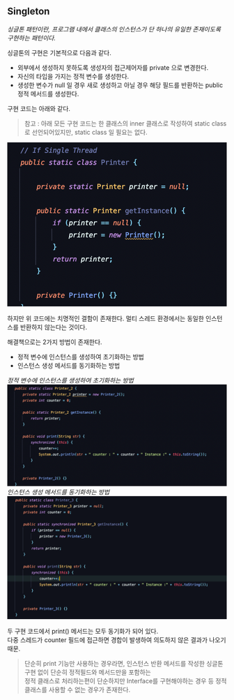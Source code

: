 Singleton
--

*싱글톤 패턴이란, 프로그램 내에서 클래스의 인스턴스가 단 하나의 유일한 존재이도록 구현하는 패턴이다.*  
  
싱글톤의 구현은 기본적으로 다음과 같다.   

 - 외부에서 생성하지 못하도록 생성자의 접근제어자를 private 으로 변경한다.  
 - 자신의 타입을 가지는 정적 변수를 생성한다.
 - 생성한 변수가 null 일 경우 새로 생성하고 아닐 경우 해당 필드를 반환하는 public 정적 메서드를 생성한다.  

구현 코드는 아래와 같다.
> 참고 : 아래 모든 구현 코드는 한 클래스의 inner 클래스로 작성하여 static class 로 선언되어있지만, static class 일 필요는 없다.  

![](SingleThreadSingleton.png)  

하지만 위 코드에는 치명적인 결함이 존재한다.
멀티 스레드 환경에서는 동일한 인스턴스를 반환하지 않는다는 것이다.
  
해결책으로는 2가지 방법이 존재한다.  
- 정적 변수에 인스턴스를 생성하여 초기화하는 방법
- 인스턴스 생성 메서드를 동기화하는 방법

*정적 변수에 인스턴스를 생성하여 초기화하는 방법*
![](MultiThreadSingleton1.png)  
*인스턴스 생성 메서드를 동기화하는 방법*
![](MultiThreadSingleton2.png)   

두 구현 코드에서 print() 메서드는 모두 동기화가 되어 있다.  
다중 스레드가 counter 필드에 접근하면 경합이 발생하여 의도하지 않은 결과가 나오기 때문.

> 단순히 print 기능만 사용하는 경우라면, 인스턴스 반환 메서드를 작성한 싱글톤 구현 없이 단순히 정적필드와 메서드만을 포함하는  
> 정적 클래스로 처리하는편이 단순하지만 Interface를 구현해야하는 경우 등 정적 클래스를 사용할 수 없는 경우가 존재한다.



